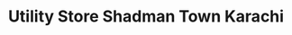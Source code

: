 ---
title: "Utility Store Shadman Town Karachi"
url: /karachi/utility-store-shadman-town-karachi/
shop: Supermarkt
---